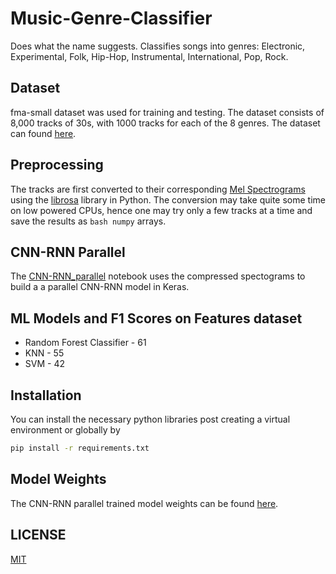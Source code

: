 # Music-Genre-Classifier 

Does what the name suggests. Classifies songs into genres: Electronic, Experimental, Folk, Hip-Hop, Instrumental, International, Pop, Rock.

## Dataset
fma-small dataset was used for training and testing. The dataset consists of 8,000 tracks of 30s, with 1000 tracks for each of the 8 genres. The dataset can found [here](https://github.com/mdeff/fma).

## Preprocessing
The tracks are first converted to their corresponding [Mel Spectrograms](https://towardsdatascience.com/getting-to-know-the-mel-spectrogram-31bca3e2d9d0) using the [librosa](https://librosa.github.io/librosa/) library in Python. The conversion may take quite some time on low powered CPUs, hence one may try only a few tracks at a time and save the results as ```bash
numpy``` arrays.

## CNN-RNN Parallel
The [CNN-RNN_parallel](https://github.com/Saif807380/Music-Genre-Classifier/blob/master/CNN-RNN_parallel.ipynb) notebook uses the compressed spectograms to build a a parallel CNN-RNN model in Keras.

## ML Models and F1 Scores on Features dataset
* Random Forest Classifier - 61
* KNN - 55
* SVM - 42

## Installation
You can install the necessary python libraries post creating a virtual environment or globally by
```bash
pip install -r requirements.txt
```

## Model Weights
The CNN-RNN parallel trained model weights can be found [here](https://drive.google.com/open?id=19Mzl_29lUKtbGQ7jpscIxGJ--UyJztEd).

## LICENSE
[MIT](https://choosealicense.com/licenses/mit/)

